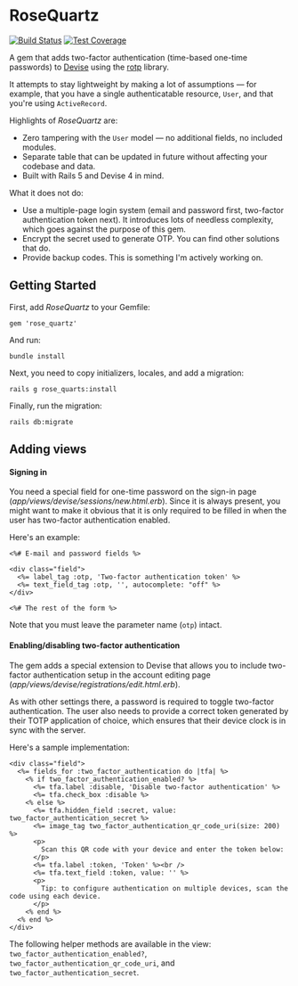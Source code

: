 # RoseQuartz

[![Build Status](https://travis-ci.org/little-bobby-tables/rose_quartz.svg?branch=master)](https://travis-ci.org/little-bobby-tables/rose_quartz)
[![Test Coverage](https://codeclimate.com/github/little-bobby-tables/rose_quartz/badges/coverage.svg)](https://codeclimate.com/github/little-bobby-tables/rose_quartz/coverage)

A gem that adds two-factor authentication (time-based one-time passwords) to [Devise](https://github.com/plataformatec/devise) 
using the [rotp](https://github.com/mdp/rotp) library.

It attempts to stay lightweight by making a lot of assumptions — for example, that 
you have a single authenticatable resource, `User`, and that you're using `ActiveRecord`.

Highlights of *RoseQuartz* are:

* Zero tampering with the `User` model — no additional fields, no included modules.
* Separate table that can be updated in future without affecting your codebase and data.
* Built with Rails 5 and Devise 4 in mind.

What it does not do:

* Use a multiple-page login system (email and password first, two-factor authentication token next).
It introduces lots of needless complexity, which goes against the purpose of this gem.
* Encrypt the secret used to generate OTP. You can find other solutions that do.
* Provide backup codes. This is something I'm actively working on.

## Getting Started

First, add *RoseQuartz* to your Gemfile:

```
gem 'rose_quartz'
```
And run:
```
bundle install
```

Next, you need to copy initializers, locales, and add a migration:
```
rails g rose_quarts:install
```

Finally, run the migration:
```
rails db:migrate
```

## Adding views

#### Signing in

You need a special field for one-time password on the sign-in page (*app/views/devise/sessions/new.html.erb*).
Since it is always present, you might want to make it obvious that it is only required to be filled in
when the user has two-factor authentication enabled.

Here's an example:

```
<%# E-mail and password fields %>

<div class="field">
  <%= label_tag :otp, 'Two-factor authentication token' %>
  <%= text_field_tag :otp, '', autocomplete: "off" %>
</div>

<%# The rest of the form %>
```

Note that you must leave the parameter name (`otp`) intact.

#### Enabling/disabling two-factor authentication

The gem adds a special extension to Devise that allows you to 
include two-factor authentication setup in the account editing page
(*app/views/devise/registrations/edit.html.erb*).

As with other settings there, a password is required to toggle two-factor authentication.
The user also needs to provide a correct token generated by their TOTP application of choice, 
which ensures that their device clock is in sync with the server.

Here's a sample implementation:

```
<div class="field">
  <%= fields_for :two_factor_authentication do |tfa| %>
    <% if two_factor_authentication_enabled? %>
      <%= tfa.label :disable, 'Disable two-factor authentication' %>
      <%= tfa.check_box :disable %>
    <% else %>
      <%= tfa.hidden_field :secret, value: two_factor_authentication_secret %>
      <%= image_tag two_factor_authentication_qr_code_uri(size: 200) %>
      <p>
        Scan this QR code with your device and enter the token below:
      </p>
      <%= tfa.label :token, 'Token' %><br />
      <%= tfa.text_field :token, value: '' %>
      <p>
        Tip: to configure authentication on multiple devices, scan the code using each device.
      </p>
    <% end %>
  <% end %>
</div>
```

The following helper methods are available in the view: `two_factor_authentication_enabled?`, 
`two_factor_authentication_qr_code_uri`, and `two_factor_authentication_secret`.
